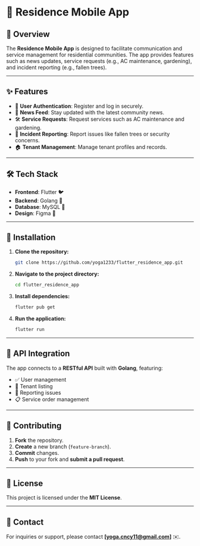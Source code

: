 # 🏡 Residence Mobile App

## 📌 Overview
The **Residence Mobile App** is designed to facilitate communication and service management for residential communities. The app provides features such as news updates, service requests (e.g., AC maintenance, gardening), and incident reporting (e.g., fallen trees).

---

## ✨ Features
- 🔑 **User Authentication**: Register and log in securely.
- 📰 **News Feed**: Stay updated with the latest community news.
- 🛠 **Service Requests**: Request services such as AC maintenance and gardening.
- 🚨 **Incident Reporting**: Report issues like fallen trees or security concerns.
- 🏠 **Tenant Management**: Manage tenant profiles and records.

---

## 🛠 Tech Stack
- **Frontend**: Flutter 🐦
- **Backend**: Golang 🐹
- **Database**: MySQL 🐬
- **Design**: Figma 🎨

---

## 🚀 Installation
1. **Clone the repository:**
   ```sh
   git clone https://github.com/yoga1233/flutter_residence_app.git
   ```
2. **Navigate to the project directory:**
   ```sh
   cd flutter_residence_app
   ```
3. **Install dependencies:**
   ```sh
   flutter pub get
   ```
4. **Run the application:**
   ```sh
   flutter run
   ```

---

## 🔗 API Integration
The app connects to a **RESTful API** built with **Golang**, featuring:
- ✅ User management
- 🏡 Tenant listing
- 📢 Reporting issues
- 📋 Service order management

---

## 🤝 Contributing
1. **Fork** the repository.
2. **Create** a new branch (`feature-branch`).
3. **Commit** changes.
4. **Push** to your fork and **submit a pull request**.

---

## 📜 License
This project is licensed under the **MIT License**.

---

## 📧 Contact
For inquiries or support, please contact **[yoga.cncy11@gmail.com]** ✉️.

